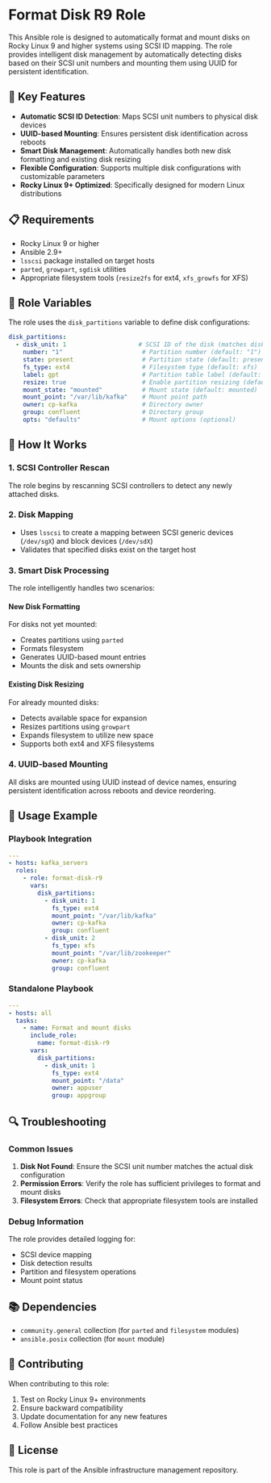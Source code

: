 # Format Disk R9 Role

This Ansible role is designed to automatically format and mount disks on Rocky Linux 9 and higher systems using SCSI ID mapping. The role provides intelligent disk management by automatically detecting disks based on their SCSI unit numbers and mounting them using UUID for persistent identification.

## 🎯 Key Features

- **Automatic SCSI ID Detection**: Maps SCSI unit numbers to physical disk devices
- **UUID-based Mounting**: Ensures persistent disk identification across reboots
- **Smart Disk Management**: Automatically handles both new disk formatting and existing disk resizing
- **Flexible Configuration**: Supports multiple disk configurations with customizable parameters
- **Rocky Linux 9+ Optimized**: Specifically designed for modern Linux distributions

## 📋 Requirements

- Rocky Linux 9 or higher
- Ansible 2.9+
- `lsscsi` package installed on target hosts
- `parted`, `growpart`, `sgdisk` utilities
- Appropriate filesystem tools (`resize2fs` for ext4, `xfs_growfs` for XFS)

## 🔧 Role Variables

The role uses the `disk_partitions` variable to define disk configurations:

```yaml
disk_partitions:
  - disk_unit: 1                    # SCSI ID of the disk (matches disk_unit from Terraform)
    number: "1"                      # Partition number (default: "1")
    state: present                   # Partition state (default: present)
    fs_type: ext4                    # Filesystem type (default: xfs)
    label: gpt                       # Partition table label (default: gpt)
    resize: true                     # Enable partition resizing (default: omit)
    mount_state: "mounted"           # Mount state (default: mounted)
    mount_point: "/var/lib/kafka"    # Mount point path
    owner: cp-kafka                  # Directory owner
    group: confluent                 # Directory group
    opts: "defaults"                 # Mount options (optional)
```

## 🚀 How It Works

### 1. SCSI Controller Rescan
The role begins by rescanning SCSI controllers to detect any newly attached disks.

### 2. Disk Mapping
- Uses `lsscsi` to create a mapping between SCSI generic devices (`/dev/sgX`) and block devices (`/dev/sdX`)
- Validates that specified disks exist on the target host

### 3. Smart Disk Processing
The role intelligently handles two scenarios:

#### New Disk Formatting
For disks not yet mounted:
- Creates partitions using `parted`
- Formats filesystem
- Generates UUID-based mount entries
- Mounts the disk and sets ownership

#### Existing Disk Resizing
For already mounted disks:
- Detects available space for expansion
- Resizes partitions using `growpart`
- Expands filesystem to utilize new space
- Supports both ext4 and XFS filesystems

### 4. UUID-based Mounting
All disks are mounted using UUID instead of device names, ensuring persistent identification across reboots and device reordering.

## 📝 Usage Example

### Playbook Integration

```yaml
---
- hosts: kafka_servers
  roles:
    - role: format-disk-r9
      vars:
        disk_partitions:
          - disk_unit: 1
            fs_type: ext4
            mount_point: "/var/lib/kafka"
            owner: cp-kafka
            group: confluent
          - disk_unit: 2
            fs_type: xfs
            mount_point: "/var/lib/zookeeper"
            owner: cp-kafka
            group: confluent
```

### Standalone Playbook

```yaml
---
- hosts: all
  tasks:
    - name: Format and mount disks
      include_role:
        name: format-disk-r9
      vars:
        disk_partitions:
          - disk_unit: 1
            fs_type: ext4
            mount_point: "/data"
            owner: appuser
            group: appgroup
```

## 🔍 Troubleshooting

### Common Issues

1. **Disk Not Found**: Ensure the SCSI unit number matches the actual disk configuration
2. **Permission Errors**: Verify the role has sufficient privileges to format and mount disks
3. **Filesystem Errors**: Check that appropriate filesystem tools are installed

### Debug Information

The role provides detailed logging for:
- SCSI device mapping
- Disk detection results
- Partition and filesystem operations
- Mount point status

## 📚 Dependencies

- `community.general` collection (for `parted` and `filesystem` modules)
- `ansible.posix` collection (for `mount` module)

## 🤝 Contributing

When contributing to this role:
1. Test on Rocky Linux 9+ environments
2. Ensure backward compatibility
3. Update documentation for any new features
4. Follow Ansible best practices

## 📄 License

This role is part of the Ansible infrastructure management repository. 